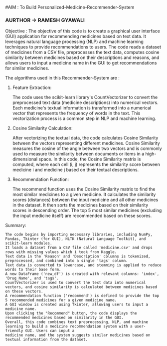 #AIM : To Build Personalized-Medicine-Recommender-System
### AURTHOR -> RAMESH GYAWALI

Objective :
    The objective of this code is to create a graphical user interface (GUI) application for recommending medicines based on text data. It leverages natural 
    language processing (NLP) and machine learning techniques to provide recommendations to users. The code reads a dataset of medicines from a CSV file, 
    preprocesses the text data, computes cosine similarity between medicines based on their descriptions and reasons, and allows users to input a medicine name in 
    the GUI to get recommendations for similar medicines.

    
The algorithms used in this Recommender-System are :
1. Feature Extraction:

     The code uses the scikit-learn library's CountVectorizer to convert the preprocessed text data (medicine descriptions) into numerical vectors.
     Each medicine's textual information is transformed into a numerical vector that represents the frequency of words in the text. This vectorization process is a 
     common step in NLP and machine learning.
2. Cosine Similarity Calculation:

     After vectorizing the textual data, the code calculates Cosine Similarity between the vectors representing different medicines.
     Cosine Similarity measures the cosine of the angle between two vectors and is commonly used to measure the similarity between documents or items in a high- 
     dimensional space.
     In this code, the Cosine Similarity matrix is computed, where each cell (i, j) represents the similarity score between medicine i and medicine j based on 
     their 
     textual descriptions.
3. Recommendation Function:

     The recommend function uses the Cosine Similarity matrix to find the most similar medicines to a given medicine.
     It calculates the similarity scores (distances) between the input medicine and all other medicines in the dataset.
     It then sorts the medicines based on their similarity scores in descending order.
     The top 5 most similar medicines (excluding the input medicine itself) are recommended based on these scores.

Summary:

    The code begins by importing necessary libraries, including NumPy, Pandas, Tkinter (for GUI), NLTK (Natural Language Toolkit), and scikit-learn modules.
    It loads a dataset from a CSV file called 'medicine.csv' and drops rows with missing values which i took from Kaggle.
    Text data in the 'Reason' and 'Description' columns is tokenized, preprocessed, and combined into a single 'tags' column.
    Text data is converted to lowercase, and stemming is applied to reduce words to their base form.
    A new DataFrame ('new_df') is created with relevant columns: 'index', 'Drug_Name', and 'tags'.
    CountVectorizer is used to convert the text data into numerical vectors, and cosine similarity is calculated between medicines based on these vectors.
    A recommendation function ('recommend') is defined to provide the top 5 recommended medicines for a given medicine name.
    A GUI window is created using Tkinter, allowing users to input a medicine name.
    Upon clicking the "Recommend" button, the code displays the recommended medicines based on similarity in the GUI.
    Overall, this code combines text preprocessing, NLP, and machine learning to build a medicine recommendation system with a user-friendly GUI. Users can input a 
    medicine name, and the system suggests similar medicines based on textual information from the dataset.
